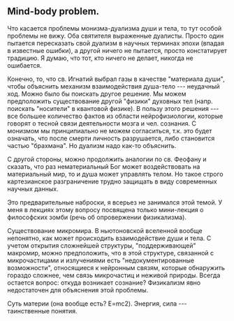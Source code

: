 ## Mind-body problem.

Что касается проблемы монизма-дуализма души и тела, то тут особой проблемы не вижу. Оба святителя выраженные дуалисты. Просто один пытается пересказать свой дуализм в научных терминах эпохи (впадая в известные ошибки), а другой ничего не пытается, просто констатирует традицию. Я думаю, что тот, кто ничего не делает, никогда не ошибается.

Конечно, то, что св. Игнатий выбрал газы в качестве "материала души", чтобы объяснить механизм взаимодействия душа-тело --- неудачный ход. Можно было бы поискать другое решение. Мы можем предположить существование другой "физики" духовных тел (напр. поискать "носители" в квантовой физике). В пользу этого решения --- все большее количество фактов из области нейрофизиологии, которые говорят о тесной связи деятельности мозга и чел. сознания. С монизмом мы принципиально не можем согласиться, т.к. это будет означать, что после смерти личность разрушается, либо становится частью "брахмана". Но дуализм надо как-то объяснить.

С другой стороны, можно продолжить аналогии по св. Феофану и сказать, что раз нематериальный Бог может воздействовать на материальный мир, то и душа может управлять телом. Но такое строго картезианское разграничение трудно защищать в виду современных научных данных.

Это предварительные наброски, я всерьез не занимался этой темой. У меня в лекциях этому вопросу посвящена только мини-лекция о философских зомби (речь об опровержении физикализма).

Существование микромира. В ньютоновской вселенной вообще непонятно, как может происходить взаимодействие души и тела. С учетом открытия сложнейшей структуры, "поддерживающей" макромир, можно предположить, что в этой структуре, связанной с микрочастицами и излучениями есть "недокументированные возможности", относящиеся к нейронным связям, которые обнаружить гораздо сложнее, чем связь микрочастиц и неживой природы. Всегда остается вопрос: откуда возникает сознание? Физикализм явно недостаточен для объяснения этой проблемы.

Суть материи (она вообще есть? E=mc2). Энергия, сила --- таинственные понятия.


